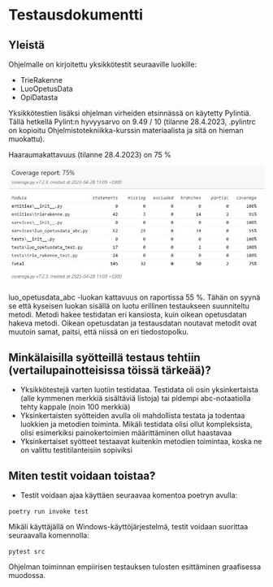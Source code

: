 # **Testausdokumentti**

## **Yleistä**

Ohjelmalle on kirjoitettu yksikkötestit seuraaville luokille:

- TrieRakenne
- LuoOpetusData
- OpiDatasta

Yksikkötestien lisäksi ohjelman virheiden etsinnässä on käytetty Pylintiä. Tällä hetkellä Pylint:n hyvyysarvo on 9.49 / 10 (tilanne 28.4.2023, .pylintrc on kopioitu Ohjelmistotekniikka-kurssin materiaalista ja sitä on hieman muokattu).

Haaraumakattavuus (tilanne 28.4.2023) on 75 %

![haaraumakattavuus](https://github.com/vtonteri/Algoritmisovellus/blob/master/dokumentaatio/haaraumakattavuus.jpg)

luo_opetusdata_abc -luokan kattavuus on raportissa 55 %. Tähän on syynä se että kyseisen luokan sisällä on luotu erillinen testaukseen suunniteltu metodi. Metodi hakee testidatan eri kansiosta, kuin oikean opetusdatan hakeva metodi. Oikean opetusdatan ja testausdatan noutavat metodit ovat muutoin samat, paitsi, että niissä on eri tiedostopolku.

## **Minkälaisilla syötteillä testaus tehtiin (vertailupainotteisissa töissä tärkeää)?**

- Yksikkötestejä varten luotiin testidataa. Testidata oli osin yksinkertaista (alle kymmenen merkkiä sisältäviä listoja) tai pidempi abc-notaatiolla tehty kappale (noin 100 merkkiä)
- Yksinkertaisten syötteiden avulla oli mahdollista testata ja todentaa luokkien ja metodien toiminta. Mikäli testidata olisi ollut kompleksista, olisi esimerkiksi painokertoimien määrittäminen ollut haastavaa
- Yksinkertaiset syötteet testaavat kuitenkin metodien toimintaa, koska ne on valittu testitilanteisiin sopiviksi


## **Miten testit voidaan toistaa?**

- Testit voidaan ajaa käyttäen seuraavaa komentoa poetryn avulla:

`poetry run invoke test`

Mikäli käyttäjällä on Windows-käyttöjärjestelmä, testit voidaan suorittaa seuraavalla komennolla:

`pytest src`

Ohjelman toiminnan empiirisen testauksen tulosten esittäminen graafisessa muodossa.